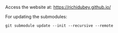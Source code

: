 Access the website at: https://richidubey.github.io/

For updating the submodules:
```
git submodule update --init --recursive --remote
```
